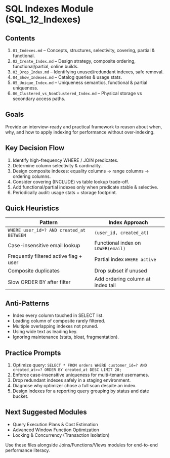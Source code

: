 # SQL Indexes Module (SQL_12_Indexes)

## Contents
1. `01_Indexes.md` – Concepts, structures, selectivity, covering, partial & functional.
2. `02_Create_Index.md` – Design strategy, composite ordering, functional/partial, online builds.
3. `03_Drop_Index.md` – Identifying unused/redundant indexes, safe removal.
4. `04_Show_Indexes.md` – Catalog queries & usage stats.
5. `05_Unique_Index.md` – Uniqueness semantics, functional & partial uniqueness.
6. `06_Clustered_vs_NonClustered_Index.md` – Physical storage vs secondary access paths.

## Goals
Provide an interview-ready and practical framework to reason about when, why, and how to apply indexing for performance without over-indexing.

## Key Decision Flow
1. Identify high-frequency WHERE / JOIN predicates.
2. Determine column selectivity & cardinality.
3. Design composite indexes: equality columns → range columns → ordering columns.
4. Consider covering (INCLUDE) vs table lookup trade-off.
5. Add functional/partial indexes only when predicate stable & selective.
6. Periodically audit: usage stats + storage footprint.

## Quick Heuristics
| Pattern | Index Approach |
|---------|----------------|
| `WHERE user_id=? AND created_at BETWEEN` | `(user_id, created_at)` |
| Case-insensitive email lookup | Functional index on `LOWER(email)` |
| Frequently filtered active flag + user | Partial index `WHERE active` |
| Composite duplicates | Drop subset if unused |
| Slow ORDER BY after filter | Add ordering column at index tail |

## Anti-Patterns
- Index every column touched in SELECT list.
- Leading column of composite rarely filtered.
- Multiple overlapping indexes not pruned.
- Using wide text as leading key.
- Ignoring maintenance (stats, bloat, fragmentation).

## Practice Prompts
1. Optimize query: `SELECT * FROM orders WHERE customer_id=? AND created_at>=? ORDER BY created_at DESC LIMIT 20;`
2. Enforce case-insensitive uniqueness for multi-tenant usernames.
3. Drop redundant indexes safely in a staging environment.
4. Diagnose why optimizer chose a full scan despite an index.
5. Design indexes for a reporting query grouping by status and date bucket.

## Next Suggested Modules
- Query Execution Plans & Cost Estimation
- Advanced Window Function Optimization
- Locking & Concurrency (Transaction Isolation)

Use these files alongside Joins/Functions/Views modules for end-to-end performance literacy.
